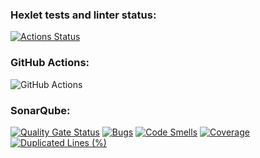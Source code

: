 ### Hexlet tests and linter status:
[![Actions Status](https://github.com/AMOrlovSev/java-project-71/actions/workflows/hexlet-check.yml/badge.svg)](https://github.com/AMOrlovSev/java-project-71/actions)

### GitHub Actions:
![GitHub Actions](https://github.com/AMOrlovSev/java-project-71/actions/workflows/JavaCI.yml/badge.svg)

### SonarQube:
[![Quality Gate Status](https://sonarcloud.io/api/project_badges/measure?project=AMOrlovSev_java-project-71&metric=alert_status)](https://sonarcloud.io/summary/new_code?id=AMOrlovSev_java-project-71)
[![Bugs](https://sonarcloud.io/api/project_badges/measure?project=AMOrlovSev_java-project-71&metric=bugs)](https://sonarcloud.io/summary/new_code?id=AMOrlovSev_java-project-71)
[![Code Smells](https://sonarcloud.io/api/project_badges/measure?project=AMOrlovSev_java-project-71&metric=code_smells)](https://sonarcloud.io/summary/new_code?id=AMOrlovSev_java-project-71)
[![Coverage](https://sonarcloud.io/api/project_badges/measure?project=AMOrlovSev_java-project-71&metric=coverage)](https://sonarcloud.io/summary/new_code?id=AMOrlovSev_java-project-71)
[![Duplicated Lines (%)](https://sonarcloud.io/api/project_badges/measure?project=AMOrlovSev_java-project-71&metric=duplicated_lines_density)](https://sonarcloud.io/summary/new_code?id=AMOrlovSev_java-project-71)